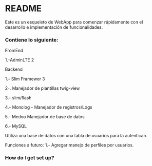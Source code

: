 # README #

Este es un esqueleto de WebApp para comenzar rápidamente con el desarrollo e implementación de funcionalidades.

### Contiene lo siguiente: ###

FromEnd

1.-AdminLTE 2

Backend

1.- Slim Framewor 3

2-. Manejador de plantillas twig-view

3.- slim/flash

4.- Monolog - Manejador de registros/Logs

5.- Medoo Manejador de base de datos

6.- MySQL


Utiliza una base de datos con una tabla de usuarios para la autentican.

Funciones a futuro:
1.- Agregar manejo de perfiles por usuarios.
### How do I get set up? ###